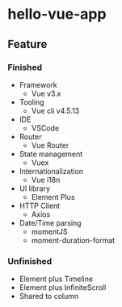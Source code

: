 # hello-vue-app

## Feature
### Finished
* Framework
   * Vue v3.x
* Tooling
   * Vue cli v4.5.13
* IDE
   * VSCode
* Router
   * Vue Router
* State management
   * Vuex
* Internationalization
   * Vue i18n
* UI library
   * Element Plus
* HTTP Client
   * Axios
* Date/Time parsing
   * momentJS
   * moment-duration-format
### Unfinished
* Element plus Timeline
* Element plus InfiniteScroll
* Shared to column
